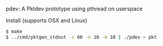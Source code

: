 pdev: A Pktdev prototype using pthread on userspace

Install (supports OSX and Linux)
```bash
$ make
$ ../cmd/pktgen_stdout -s 60 -n 10 -m 10 | ./pdev > pkt
```
